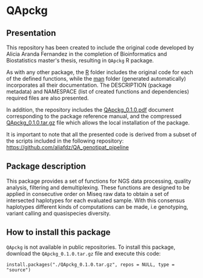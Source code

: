 # QApckg
## Presentation
This repository has been created to include the original code developed by Alicia Aranda Fernandez in the completion of Bioinformatics and Biostatistics master's thesis, resulting in `QApckg` R package. 

As with any other package, the [R](./R) folder includes the original code for each of the defined functions, while the [man](./man) folder (generated automatically) incorporates all their documentation. The DESCRIPTION (package metadata) and NAMESPACE (list of created functions and dependencies) required files are also presented. 

In addition, the repository includes the [QApckg_0.1.0.pdf](./QApckg_0.1.0.pdf) document corresponding to the package reference manual, and the compressed [QApckg_0.1.0.tar.gz](./QApckg_0.1.0.tar.gz) file which allows the local installation of the package.

It is important to note that all the presented code is derived from a subset of the scripts included in the following repository: <https://github.com/aliafdz/QA_genotipat_pipeline>

## Package description
This package provides a set of functions for NGS data processing, quality analysis, filtering and demultiplexing. These functions are designed to be applied in consecutive order on Miseq raw data to obtain a set of intersected haplotypes for each evaluated sample. With this consensus haplotypes different kinds of computations can be made, i.e genotyping, variant calling and quasispecies diversity.

## How to install this package

`QApckg` is not available in public repositories. To install this package, download
  the `QApckg_0.1.0.tar.gz` file and execute this code: 
  
```{r}
install.packages("./QApckg_0.1.0.tar.gz", repos = NULL, type = "source")
```
